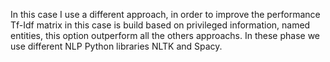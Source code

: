 
In this case I use a different approach, in order to improve the performance Tf-Idf matrix in this case is build based on privileged information, named entities, this option outperform all the others approachs. In these phase we use different NLP Python libraries NLTK and Spacy.


